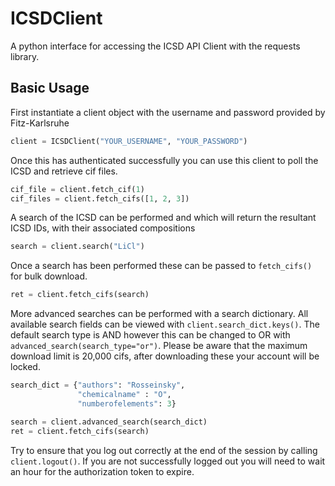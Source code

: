 # ICSDClient
A python interface for accessing the ICSD API Client with the requests library.

## Basic Usage 

First instantiate a client object with the username and password provided by Fitz-Karlsruhe

```python
client = ICSDClient("YOUR_USERNAME", "YOUR_PASSWORD")
```

Once this has authenticated successfully you can use this client to poll the ICSD and retrieve cif files. 

```python
cif_file = client.fetch_cif(1)
cif_files = client.fetch_cifs([1, 2, 3])
```

A search of the ICSD can be performed and which will return the resultant ICSD IDs, with their associated compositions

```python
search = client.search("LiCl")
```

Once a search has been performed these can be passed to `fetch_cifs()` for bulk download.

```python
ret = client.fetch_cifs(search)
```

More advanced searches can be performed with a search dictionary. All available search fields can be viewed with `client.search_dict.keys()`. The default search type is AND however this can be changed to OR with `advanced_search(search_type="or")`. Please be aware that the maximum download limit is 20,000 cifs, after downloading these your account will be locked.

```python
search_dict = {"authors": "Rosseinsky",
               "chemicalname" : "O",
               "numberofelements": 3}

search = client.advanced_search(search_dict)
ret = client.fetch_cifs(search)
```

Try to ensure that you log out correctly at the end of the session by calling `client.logout()`. If you are not successfully logged out you will need to wait an hour for the authorization token to expire.
